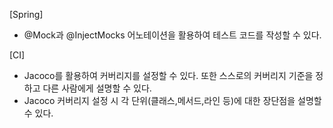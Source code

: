[Spring]
- @Mock과 @InjectMocks 어노테이션을 활용하여 테스트 코드를 작성할 수 있다.

[CI]
- Jacoco를 활용하여 커버리지를 설정할 수 있다. 또한 스스로의 커버리지 기준을 정하고 다른 사람에게 설명할 수 있다.
- Jacoco 커버리지 설정 시 각 단위(클래스,메서드,라인 등)에 대한 장단점을 설명할 수 있다.

